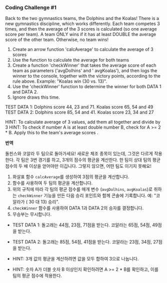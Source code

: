### Coding Challenge #1

Back to the two gymnastics teams, the Dolphins and the Koalas! There is a new gymnastics discipline, which works
differently.
Each team competes 3 times, and then the average of the 3 scores is calculated (so one average score per team).
A team ONLY wins if it has at least DOUBLE the average score of the other team. Otherwise, no team wins!

1. Create an arrow function 'calcAverage' to calculate the average of 3 scores
2. Use the function to calculate the average for both teams
3. Create a function 'checkWinner' that takes the average score of each team as parameters ('avgDolhins' and '
   avgKoalas'), and then logs the winner to the console, together with the victory points, according to the rule above.
   Example: "Koalas win (30 vs. 13)".
4. Use the 'checkWinner' function to determine the winner for both DATA 1 and DATA 2.
5. Ignore draws this time.

TEST DATA 1: Dolphins score 44, 23 and 71. Koalas score 65, 54 and 49
TEST DATA 2: Dolphins score 85, 54 and 41. Koalas score 23, 34 and 27

HINT: To calculate average of 3 values, add them all together and divide by 3
HINT: To check if number A is at least double number B, check for A >= 2 * B. Apply this to the team's average scores .

**번역**

돌핀스와 코알라 두 팀으로 돌아가세요! 새로운 체조 종목이 있는데, 그것은 다르게 작용한다. 각 팀은 3번 경기를 하고, 3개의 점수의 평균을 계산한다. 한 팀이 상대 팀의 평균 점수의 두 배 이상을 얻어야만
이깁니다. 그렇지 않으면, 어떤 팀도 이기지 못해요!

1. 화살표 함수 `calcAverage`를 생성하여 3점의 평균을 계산합니다.
2. 함수를 사용하여 두 팀의 평균을 계산합니다.
3. 위의 규칙에 따라 각 팀의 평균 점수를 매개 변수 (`avgDolhins`, `avgKoalas`)로 취하는 `checkWinner` 기능을 만든 다음 승리 포인트와 함께 콘솔에 기록합니다. 예: "코알라가 (
   30 대 13) 승리".
4. `checkWinner` 함수를 사용하여 DATA 1과 DATA 2의 승자를 결정합니다.
5. 무승부는 무시합니다.

- TEST DATA 1: 돌고래는 44점, 23점, 71점을 받는다. 코알라는 65점, 54점, 49점을 받는다.
- TEST DATA 2: 돌고래는 85점, 54점, 41점을 받는다. 코알라는 23점, 34점, 27점을 받는다.


- HINT: 3개 값의 평균을 계산하려면 값을 모두 합하여 3으로 나눕니다.
- HINT: 숫자 A가 더블 숫자 B 이상인지 확인하려면 A >= 2 * B를 확인하고, 이를 팀의 평균 점수에 적용한다.
